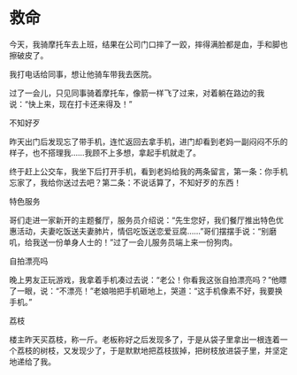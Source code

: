 # 救命

今天，我骑摩托车去上班，结果在公司门口摔了一跤，摔得满脸都是血，手和脚也擦破皮了。 

我打电话给同事，想让他骑车带我去医院。 

过了一会儿，只见同事骑着摩托车，像箭一样飞了过来，对着躺在路边的我说：“快上来，现在打卡还来得及！” 

不知好歹 

昨天出门后发现忘了带手机，连忙返回去拿手机，进门却看到老妈一副闷闷不乐的样子，也不搭理我……我顾不上多想，拿起手机就走了。 

终于赶上公交车，我坐下后打开手机，看到老妈给我的两条留言，第一条：你手机忘家了，我给你送过去吧？第二条：不说话算了，不知好歹的东西！ 

特色服务 

哥们走进一家新开的主题餐厅，服务员介绍说：“先生您好，我们餐厅推出特色优惠活动，夫妻吃饭送夫妻肺片，情侣吃饭送恋爱豆腐……”哥们摆摆手说：“别磨叽，给我送一份单身人士的！”过了一会儿服务员端上来一份狗肉。 

自拍漂亮吗 

晚上男友正玩游戏，我拿着手机凑过去说：“老公！你看我这张自拍漂亮吗？”他瞟了一眼，说：“不漂亮！”老娘啪把手机砸地上，哭道：“这手机像素不好，我要换手机。” 

荔枝 

楼主昨天买荔枝，称一斤。老板称好之后发现多了，于是从袋子里拿出一根连着一个荔枝的树枝，又发现少了，于是默默地把荔枝拔掉，把树枝放进袋子里，并坚定地递给了我。